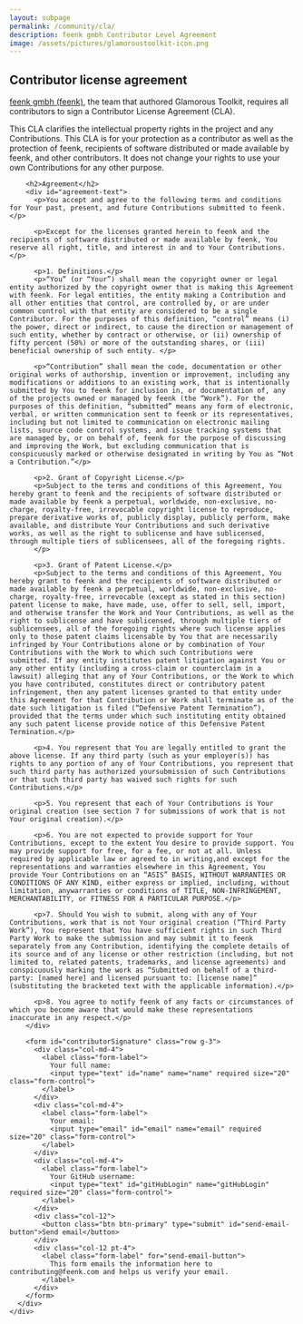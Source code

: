 ```yaml
---
layout: subpage
permalink: /community/cla/
description: feenk gmbh Contributor Level Agreement
image: /assets/pictures/glamoroustoolkit-icon.png
---
```


<section id="components">
  <div class="container pt-5 pb-5 jumbotron-small">
    <div class="row">
      <div class="col-12">
        <h1>Contributor license agreement</h1>
        <p class="lead">
          <a href="https://feenk.com">feenk gmbh (feenk)</a>, the team that authored Glamorous Toolkit, requires all contributors to sign a Contributor License Agreement (CLA).
        </p>
        <p class="lead">This CLA clarifies the intellectual property rights in the project and any Contributions. This CLA is for your protection as a contributor as well as the protection of feenk, recipients of software distributed or made available by feenk, and other contributors. It does not change your rights to use your own Contributions for any other purpose.
        </p>

        <h2>Agreement</h2>
        <div id="agreement-text">
          <p>You accept and agree to the following terms and conditions for Your past, present, and future Contributions submitted to feenk.</p>

          <p>Except for the licenses granted herein to feenk and the recipients of software distributed or made available by feenk, You reserve all right, title, and interest in and to Your Contributions.</p>

          <p>1. Definitions.</p>
          <p>“You” (or “Your”) shall mean the copyright owner or legal entity authorized by the copyright owner that is making this Agreement with feenk. For legal entities, the entity making a Contribution and all other entities that control, are controlled by, or are under common control with that entity are considered to be a single Contributor. For the purposes of this definition, “control” means (i) the power, direct or indirect, to cause the direction or management of such entity, whether by contract or otherwise, or (ii) ownership of fifty percent (50%) or more of the outstanding shares, or (iii) beneficial ownership of such entity. </p>

          <p>“Contribution” shall mean the code, documentation or other original works of authorship, invention or improvement, including any modifications or additions to an existing work, that is intentionally submitted by You to feenk for inclusion in, or documentation of, any of the projects owned or managed by feenk (the “Work”). For the purposes of this definition, “submitted” means any form of electronic, verbal, or written communication sent to feenk or its representatives, including but not limited to communication on electronic mailing lists, source code control systems, and issue tracking systems that are managed by, or on behalf of, feenk for the purpose of discussing and improving the Work, but excluding communication that is conspicuously marked or otherwise designated in writing by You as “Not a Contribution.”</p>

          <p>2. Grant of Copyright License.</p>
          <p>Subject to the terms and conditions of this Agreement, You hereby grant to feenk and the recipients of software distributed or made available by feenk a perpetual, worldwide, non-exclusive, no-charge, royalty-free, irrevocable copyright license to reproduce, prepare derivative works of, publicly display, publicly perform, make available, and distribute Your Contributions and such derivative works, as well as the right to sublicense and have sublicensed, through multiple tiers of sublicensees, all of the foregoing rights.
          </p>

          <p>3. Grant of Patent License.</p>
          <p>Subject to the terms and conditions of this Agreement, You hereby grant to feenk and the recipients of software distributed or made available by feenk a perpetual, worldwide, non-exclusive, no-charge, royalty-free, irrevocable (except as stated in this section) patent license to make, have made, use, offer to sell, sell, import, and otherwise transfer the Work and Your Contributions, as well as the right to sublicense and have sublicensed, through multiple tiers of sublicensees, all of the foregoing rights where such license applies only to those patent claims licensable by You that are necessarily infringed by Your Contributions alone or by combination of Your Contributions with the Work to which such Contributions were submitted. If any entity institutes patent litigation against You or any other entity (including a cross-claim or counterclaim in a lawsuit) alleging that any of Your Contributions, or the Work to which you have contributed, constitutes direct or contributory patent infringement, then any patent licenses granted to that entity under this Agreement for that Contribution or Work shall terminate as of the date such litigation is filed (“Defensive Patent Termination”), provided that the terms under which such instituting entity obtained any such patent license provide notice of this Defensive Patent Termination.</p>

          <p>4. You represent that You are legally entitled to grant the above license. If any third party (such as your employer(s)) has rights to any portion of any of Your Contributions, you represent that such third party has authorized yoursubmission of such Contributions or that such third party has waived such rights for such Contributions.</p>

          <p>5. You represent that each of Your Contributions is Your original creation (see section 7 for submissions of work that is not Your original creation).</p>

          <p>6. You are not expected to provide support for Your Contributions, except to the extent You desire to provide support. You may provide support for free, for a fee, or not at all. Unless required by applicable law or agreed to in writing,and except for the representations and warranties elsewhere in this Agreement, You provide Your Contributions on an “ASIS” BASIS, WITHOUT WARRANTIES OR CONDITIONS OF ANY KIND, either express or implied, including, without limitation, anywarranties or conditions of TITLE, NON-INFRINGEMENT, MERCHANTABILITY, or FITNESS FOR A PARTICULAR PURPOSE.</p>

          <p>7. Should You wish to submit, along with any of Your Contributions, work that is not Your original creation (“Third Party Work”), You represent that You have sufficient rights in such Third Party Work to make the submission and may submit it to feenk separately from any Contribution, identifying the complete details of its source and of any license or other restriction (including, but not limited to, related patents, trademarks, and license agreements) and conspicuously marking the work as “Submitted on behalf of a third-party: [named here] and licensed pursuant to: [license name]” (substituting the bracketed text with the applicable information).</p>

          <p>8. You agree to notify feenk of any facts or circumstances of which you become aware that would make these representations inaccurate in any respect.</p>
        </div>

        <form id="contributorSignature" class="row g-3">
          <div class="col-md-4">
            <label class="form-label">
              Your full name:
              <input type="text" id="name" name="name" required size="20" class="form-control">
            </label>
          </div>
          <div class="col-md-4">
            <label class="form-label">
              Your email:
              <input type="email" id="email" name="email" required size="20" class="form-control">
            </label>
          </div>
          <div class="col-md-4">
            <label class="form-label">
              Your GitHub username:
              <input type="text" id="gitHubLogin" name="gitHubLogin" required size="20" class="form-control">
            </label>
          </div>
          <div class="col-12">
            <button class="btn btn-primary" type="submit" id="send-email-button">Send email</button>
          </div>
          <div class="col-12 pt-4">
            <label class="form-label" for="send-email-button">
              This form emails the information here to contributing@feenk.com and helps us verify your email.
            </label>
          </div>
        </form>
      </div>
    </div>
  </div>
</section>

<script>
  function agreementText() {
    let agreementText = '';

    $('#agreement-text p').each(function () {
      agreementText += $(this).text().trim() + '\n\n';
    });

    return agreementText.trimEnd();
  }

  function generateMailtoLink(fullName, email, gitHubLogin) {
    // Encode the values for use in the URL
    const encodedSubject = encodeURIComponent("feenk CLA agreement");
    const encodedBody = encodeURIComponent(`Dear feenk,\n\nI hereby agree with the feenk Contributor License Agreement found at http://gtoolkit.com/community/cla/ and acknowledge that feenk gmbh is the author of Glamorous Toolkit: https://gtoolkit.com\n\nI confirm that the following information is accurate:\n\n\tFull name: ${fullName}\n\n\tEmail address (the same as the one from which this email is sent): ${email}\n\n\tGitHub login: ${gitHubLogin}\n\nKind regards,\n${fullName}\n\nContributor License Agreement follows:\n\n${agreementText()}`);

    // Generate the mailto with encoded values
    return `mailto:contributing@feenk.com?subject=${encodedSubject}&body=${encodedBody}`;
  }

  jQuery(document).ready(function($) {
    const queryParams = new Proxy(new URLSearchParams(window.location.search), {
      get: (searchParams, prop) => searchParams.get(prop),
    });

    const form = $('form#contributorSignature');
    const gitHubLogin = queryParams.gitHubLogin;
    form.find('#gitHubLogin').val(gitHubLogin);

    form.on('submit', (event) => {
      event.preventDefault(); // prevent the form from submitting normally
      const name = form.find('#name').val();
      const email = form.find('#email').val();
      const gitHubLogin = form.find('#gitHubLogin').val();

      window.location.href = generateMailtoLink(name, email, gitHubLogin);
    });
  });
</script>
